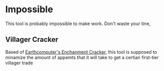 # Impossible #

This tool is probably impossible to make work. Don't waste your tine,

## Villager Cracker
Based of [Earthcomputer's Enchanment Cracker](https://github.com/Earthcomputer/EnchantmentCracker), this tool is supposed to minamize the amount of appemts that it will take to get a certian first-tier villager trade
